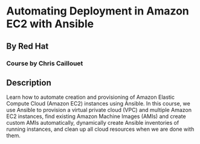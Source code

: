 # Automating Deployment in Amazon EC2 with Ansible
## By Red Hat
### Course by Chris Caillouet

## Description
Learn how to automate creation and provisioning of Amazon Elastic Compute Cloud (Amazon EC2) instances using Ansible. In this course, we use Ansible to provision a virtual private cloud (VPC) and multiple Amazon EC2 instances, find existing Amazon Machine Images (AMIs) and create custom AMIs automatically, dynamically create Ansible inventories of running instances, and clean up all cloud resources when we are done with them.
